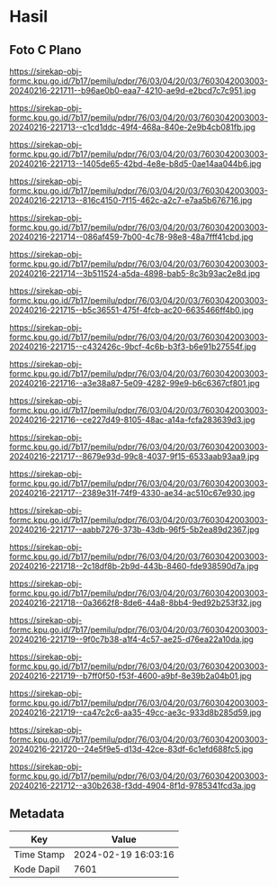 # Hasil

## Foto C Plano

https://sirekap-obj-formc.kpu.go.id/7b17/pemilu/pdpr/76/03/04/20/03/7603042003003-20240216-221711--b96ae0b0-eaa7-4210-ae9d-e2bcd7c7c951.jpg

https://sirekap-obj-formc.kpu.go.id/7b17/pemilu/pdpr/76/03/04/20/03/7603042003003-20240216-221713--c1cd1ddc-49f4-468a-840e-2e9b4cb081fb.jpg

https://sirekap-obj-formc.kpu.go.id/7b17/pemilu/pdpr/76/03/04/20/03/7603042003003-20240216-221713--1405de65-42bd-4e8e-b8d5-0ae14aa044b6.jpg

https://sirekap-obj-formc.kpu.go.id/7b17/pemilu/pdpr/76/03/04/20/03/7603042003003-20240216-221713--816c4150-7f15-462c-a2c7-e7aa5b676716.jpg

https://sirekap-obj-formc.kpu.go.id/7b17/pemilu/pdpr/76/03/04/20/03/7603042003003-20240216-221714--086af459-7b00-4c78-98e8-48a7fff41cbd.jpg

https://sirekap-obj-formc.kpu.go.id/7b17/pemilu/pdpr/76/03/04/20/03/7603042003003-20240216-221714--3b511524-a5da-4898-bab5-8c3b93ac2e8d.jpg

https://sirekap-obj-formc.kpu.go.id/7b17/pemilu/pdpr/76/03/04/20/03/7603042003003-20240216-221715--b5c36551-475f-4fcb-ac20-6635466ff4b0.jpg

https://sirekap-obj-formc.kpu.go.id/7b17/pemilu/pdpr/76/03/04/20/03/7603042003003-20240216-221715--c432426c-9bcf-4c6b-b3f3-b6e91b27554f.jpg

https://sirekap-obj-formc.kpu.go.id/7b17/pemilu/pdpr/76/03/04/20/03/7603042003003-20240216-221716--a3e38a87-5e09-4282-99e9-b6c6367cf801.jpg

https://sirekap-obj-formc.kpu.go.id/7b17/pemilu/pdpr/76/03/04/20/03/7603042003003-20240216-221716--ce227d49-8105-48ac-a14a-fcfa283639d3.jpg

https://sirekap-obj-formc.kpu.go.id/7b17/pemilu/pdpr/76/03/04/20/03/7603042003003-20240216-221717--8679e93d-99c8-4037-9f15-6533aab93aa9.jpg

https://sirekap-obj-formc.kpu.go.id/7b17/pemilu/pdpr/76/03/04/20/03/7603042003003-20240216-221717--2389e31f-74f9-4330-ae34-ac510c67e930.jpg

https://sirekap-obj-formc.kpu.go.id/7b17/pemilu/pdpr/76/03/04/20/03/7603042003003-20240216-221717--aabb7276-373b-43db-96f5-5b2ea89d2367.jpg

https://sirekap-obj-formc.kpu.go.id/7b17/pemilu/pdpr/76/03/04/20/03/7603042003003-20240216-221718--2c18df8b-2b9d-443b-8460-fde938590d7a.jpg

https://sirekap-obj-formc.kpu.go.id/7b17/pemilu/pdpr/76/03/04/20/03/7603042003003-20240216-221718--0a3662f8-8de6-44a8-8bb4-9ed92b253f32.jpg

https://sirekap-obj-formc.kpu.go.id/7b17/pemilu/pdpr/76/03/04/20/03/7603042003003-20240216-221719--9f0c7b38-a1f4-4c57-ae25-d76ea22a10da.jpg

https://sirekap-obj-formc.kpu.go.id/7b17/pemilu/pdpr/76/03/04/20/03/7603042003003-20240216-221719--b7ff0f50-f53f-4600-a9bf-8e39b2a04b01.jpg

https://sirekap-obj-formc.kpu.go.id/7b17/pemilu/pdpr/76/03/04/20/03/7603042003003-20240216-221719--ca47c2c6-aa35-49cc-ae3c-933d8b285d59.jpg

https://sirekap-obj-formc.kpu.go.id/7b17/pemilu/pdpr/76/03/04/20/03/7603042003003-20240216-221720--24e5f9e5-d13d-42ce-83df-6c1efd688fc5.jpg

https://sirekap-obj-formc.kpu.go.id/7b17/pemilu/pdpr/76/03/04/20/03/7603042003003-20240216-221712--a30b2638-f3dd-4904-8f1d-9785341fcd3a.jpg


## Metadata

| Key        | Value               |
| ---------- | ------------------- |
| Time Stamp | 2024-02-19 16:03:16 |
| Kode Dapil | 7601                |



